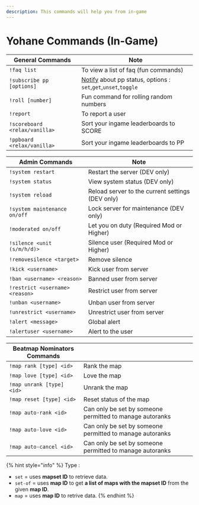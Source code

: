 ```yaml
---
description: This commands will help you from in-game
---
```


# Yohane Commands (In-Game)

| General Commands              | Note                                                                                                                                                       |
| ----------------------------- | ---------------------------------------------------------------------------------------------------------------------------------------------------------- |
| `!faq list`                   | To view a list of faq (fun commands)                                                                                                                       |
| `!subscribe pp [options]`     | [Notify](https://cdn.discordapp.com/attachments/265909019976138754/801454622346444860/unknown.png) about pp status, options : `set`,`get`,`unset`,`toggle` |
| `!roll [number]`              | Fun command for rolling random numbers                                                                                                                     |
| `!report`                     | To report a user                                                                                                                                           |
| `!scoreboard <relax/vanilla>` | Sort your ingame leaderboards to SCORE                                                                                                                     |
| `!ppboard <relax/vanilla>`    | Sort your ingame leaderboards to PP                                                                                                                        |

| Admin Commands                  | Note                                             |
| ------------------------------- | ------------------------------------------------ |
| `!system restart`               | Restart the server (DEV only)                    |
| `!system status`                | View system status (DEV only)                    |
| `!system reload`                | Reload server to the current settings (DEV only) |
| `!system maintenance on/off`    | Lock server for maintenance (DEV only)           |
| `!moderated on/off`             | Let you on duty (Required Mod or Higher)         |
| `!silence <unit (s/m/h/d)>`     | Silence user (Required Mod or Higher)            |
| `!removesilence <target>`       | Remove silence                                   |
| `!kick <username>`              | Kick user from server                            |
| `!ban <username> <reason>`      | Banned user from server                          |
| `!restrict <username> <reason>` | Restrict user from server                        |
| `!unban <username>`             | Unban user from server                           |
| `!unrestrict <username>`        | Unrestrict user from server                      |
| `!alert <message>`              | Global alert                                     |
| `!alertuser <username>`         | Alert to the user                                |

| Beatmap Nominators Commands |                                                          |
| --------------------------- | -------------------------------------------------------- |
| `!map rank [type] <id>`     | Rank the map                                             |
| `!map love [type] <id>`     | Love the map                                             |
| `!map unrank [type] <id>`   | Unrank the map                                           |
| `!map reset [type] <id>`    | Reset status of the map                                  |
| `!map auto-rank <id>`       | Can only be set by someone permitted to manage autoranks |
| `!map auto-love <id>`       | Can only be set by someone permitted to manage autoranks |
| `!map auto-cancel <id>`     | Can only be set by someone permitted to manage autoranks |

{% hint style="info" %}
Type :&#x20;

* `set` = uses **mapset ID** to retrieve data.
* `set-of` = uses **map ID** to get **a list of maps with the mapset ID** from the given **map ID**.
* `map` = uses **map ID** to retrive data.
{% endhint %}

